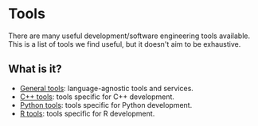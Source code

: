 # Tools

There are many useful development/software engineering tools available.  This
is a list of tools we find useful, but it doesn't aim to be exhaustive.


## What is it?

* [General tools](general.md): language-agnostic tools and services.
* [C++ tools](C-plus-plus.md): tools specific for C++ development.
* [Python tools](Python.md): tools specific for Python development.
* [R tools](Python.md): tools specific for R development.

